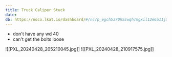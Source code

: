```yaml
---
title: Truck Caliper Stuck
date: 
db: https://noco.lkat.io/dashboard/#/nc/p_egch5370h5zwqh/mgxil12e6a11jx8/maintenance?rowId=3
---
```

- don't have any wd 40
- can't get the bolts loose


![[PXL_20240428_205210045.jpg]]
![[PXL_20240428_210917575.jpg]]
